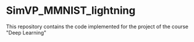 # SimVP_MMNIST_lightning
This repository contains the code implemented for the project of the course "Deep Learning"
